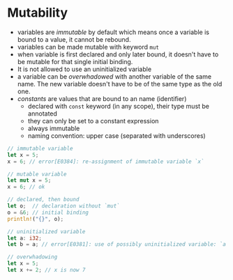 # Mutability

- variables are *immutable* by default which means once a variable is bound to a value, it cannot be rebound.
- variables can be made mutable with keyword `mut`
- when variable is first declared and only later bound, it doesn't have to be mutable for that single initial binding.
- It is not allowed to use an uninitialized variable
- a variable can be *overwhadowed* with another variable of the same name. The new variable doesn't have to be of the same type as the old one.
- *constants* are values that are bound to an name (identifier)
  - declared with `const` keyword (in any scope), their type must be annotated
  - they can only be set to a constant expression
  - always immutable
  - naming convention: upper case (separated with underscores)



```rust
// immutable variable
let x = 5;
x = 6; // error[E0384]: re-assignment of immutable variable `x`

// mutable variable
let mut x = 5;
x = 6; // ok

// declared, then bound
let o;  // declaration without `mut`
o = &6; // initial binding
println!("{}", o);

// uninitialized variable
let a: i32;
let b = a; // error[E0381]: use of possibly uninitialized variable: `a`

// overwhadowing
let x = 5;
let x += 2; // x is now 7

```
